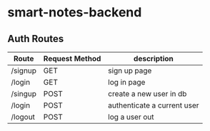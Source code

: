 # smart-notes-backend

## Auth Routes

| Route   | Request Method | description                 |
| ------- | -------------- | --------------------------- |
| /signup | GET            | sign up page                |
| /login  | GET            | log in page                 |
| /singup | POST           | create a new user in db     |
| /login  | POST           | authenticate a current user |
| /logout | POST           | log a user out              |
